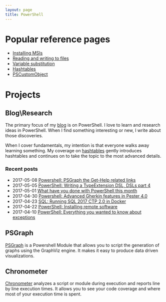 ```yaml
---
layout: page
title: PowerShell
---
```


# Popular reference pages

* [Installing MSIs](/2016-10-21-powershell-installing-msi-files/?utm_source=blog&utm_medium=blog&utm_content=popref)
* [Reading and writing to files](/2017-03-18-Powershell-reading-and-saving-data-to-files/?utm_source=blog&utm_medium=blog&utm_content=popref)
* [Variable substitution](/2017-01-13-powershell-variable-substitution-in-strings\?utm_source=blog&utm_medium=blog&utm_content=popref)
* [Hashtables](/2016-11-06-powershell-hashtable-everything-you-wanted-to-know-about\?utm_source=blog&utm_medium=blog&utm_content=popref)
* [PSCustomObject](/2016-10-28-powershell-everything-you-wanted-to-know-about-pscustomobject\?utm_source=blog&utm_medium=blog&utm_content=popref)

# Projects

## Blog\Research

The primary focus of my [blog](/blog/?utm_source=blog&utm_medium=blog&utm_content=index) is on PowerShell. I love to learn and research ideas in PowerShell. When I find something interesting or new, I write about those discoveries. 

When I cover fundamentals, my intention is that everyone walks away learning something. My coverage on [hashtables](/2016-11-06-powershell-hashtable-everything-you-wanted-to-know-about/?utm_source=blog&utm_medium=blog&utm_content=index) gently introduces hashtables and continues on to take the topic to the most advanced details.

### Recent posts

* 2017-05-08 [Powershell: PSGraph the Get-Help related links](https://kevinmarquette.github.io/2017-05-08-Powershell-PSGraph-get-help-related-links/?utm_source=blog&utm_medium=blog&utm_content=recent)
* 2017-05-05 [PowerShell: Writing a TypeExtension DSL, DSLs part 4](https://kevinmarquette.github.io/2017-05-05-PowerShell-TypeExtension-DSL-part-4/?utm_source=blog&utm_medium=blog&utm_content=recent)
* 2017-05-01 [What have you done with PowerShell this month](https://kevinmarquette.github.io/2017-05-01-Powershell-last-month/?utm_source=blog&utm_medium=blog&utm_content=recent)
* 2017-04-30  [Powershell: Advanced Gherkin features in Pester 4.0](2017-04-30-Powershell-Gherkin-advanced-features/?utm_source=blog&utm_medium=blog&utm_content=recent)
* 2017-04-23 [SQL: Running SQL 2017 CTP 2.0 in Docker](https://kevinmarquette.github.io/2017-04-23-SQL-running-sql-server-in-docker/?utm_source=blog&utm_medium=blog&utm_content=recent)
* 2017-04-22 [PowerShell: Installing remote software](https://kevinmarquette.github.io/2017-04-22-Powershell-installing-remote-software/?utm_source=blog&utm_medium=blog&utm_content=recent)
* 2017-04-10 [PowerShell: Everything you wanted to know about exceptions](https://kevinmarquette.github.io/2017-04-10-Powershell-exceptions-everything-you-ever-wanted-to-know/?utm_source=blog&utm_medium=blog&utm_content=recent)

## PSGraph

[PSGraph](/2017-01-30-Powershell-PSGraph//?utm_source=blog&utm_medium=blog&utm_content=projects) is a Powershell Module that allows you to script the generation of graphs using the GraphViz engine. It makes it easy to produce data driven visualizations.

## Chronometer

[Chronometer](/2017-02-05-Powershell-Chronometer-line-by-line-script-execution-times/?utm_source=blog&utm_medium=blog&utm_content=projects) analyzes a script or module during execution and reports line by line execution times. It allows you to see your code coverage and where most of your execution time is spent.
